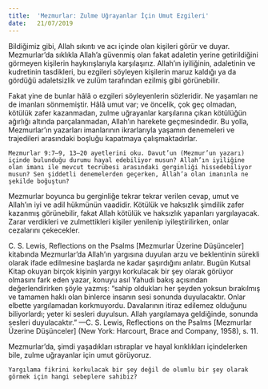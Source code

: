 ```yaml
---
title:  'Mezmurlar: Zulme Uğrayanlar İçin Umut Ezgileri'
date:   21/07/2019
---
```


Bildiğimiz gibi, Allah sıkıntı ve acı içinde olan kişileri görür ve duyar. Mezmurlar’da sıklıkla Allah’a güvenmiş olan fakat adaletin yerine getirildiğini görmeyen kişilerin haykırışlarıyla karşılaşırız. Allah’ın iyiliğinin, adaletinin ve kudretinin tasdikleri, bu ezgileri söyleyen kişilerin maruz kaldığı ya da gördüğü adaletsizlik ve zulüm tarafından ezilmiş gibi görünebilir.

Fakat yine de bunlar hâlâ o ezgileri söyleyenlerin sözleridir. Ne yaşamları ne de imanları sönmemiştir. Hâlâ umut var; ve öncelik, çok geç olmadan, kötülük zafer kazanmadan, zulme uğrayanlar karşılarına çıkan kötülüğün ağırlığı altında parçalanmadan, Allah’ın harekete geçmesindedir. Bu yolla, Mezmurlar’ın yazarları imanlarının ikrarlarıyla yaşamın denemeleri ve trajedileri arasındaki boşluğu kapatmaya çalışmaktadırlar.

`Mezmurlar 9:7–9, 13–20 ayetlerini oku. Davut’un (Mezmur’un yazarı) içinde bulunduğu durumu hayal edebiliyor musun? Allah’ın iyiliğine olan imanı ile mevcut tecrübesi arasındaki gerginliği hissedebiliyor musun? Sen şiddetli denemelerden geçerken, Allah’a olan imanınla ne şekilde boğuştun?`

Mezmurlar boyunca bu gerginliğe tekrar tekrar verilen cevap, umut ve Allah’ın iyi ve adil hükmünün vaadidir. Kötülük ve haksızlık şimdilik zafer kazanmış görünebilir, fakat Allah kötülük ve haksızlık yapanları yargılayacak. Zarar verdikleri ve zulmettikleri kişiler yenilenip iyileştirilirken, onlar cezalarını çekecekler.

C. S. Lewis, Reflections on the Psalms [Mezmurlar Üzerine Düşünceler] kitabında Mezmurlar’da Allah’ın yargısına duyulan arzu ve beklentinin sürekli olarak ifade edilmesine başlarda ne kadar şaşırdığını anlatır. Bugün Kutsal Kitap okuyan birçok kişinin yargıyı korkulacak bir şey olarak görüyor olmasını fark eden yazar, konuyu asıl Yahudi bakış açısından değerlendirirken şöyle yazmış: “sahip oldukları her şeyden yoksun bırakılmış ve tamamen haklı olan binlerce insanın sesi sonunda duyulacaktır. Onlar elbette yargılamadan korkmuyordu. Davalarının itiraz edilemez olduğunu biliyorlardı; yeter ki sesleri duyulsun. Allah yargılamaya geldiğinde, sonunda sesleri duyulacaktır.” —C. S. Lewis, Reflections on the Psalms [Mezmurlar Üzerine Düşünceler] (New York: Harcourt, Brace and Company, 1958), s. 11.

Mezmurlar’da, şimdi yaşadıkları ıstıraplar ve hayal kırıklıkları içindelerken bile, zulme uğrayanlar için umut görüyoruz.

`Yargılama fikrini korkulacak bir şey değil de olumlu bir şey olarak görmek için hangi sebeplere sahibiz?`